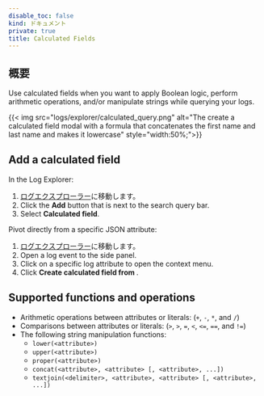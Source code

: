 ```yaml
---
disable_toc: false
kind: ドキュメント
private: true
title: Calculated Fields
---
```


## 概要

Use calculated fields when you want to apply Boolean logic, perform arithmetic operations, and/or manipulate strings while querying your logs.

{{< img src="logs/explorer/calculated_query.png" alt="The create a calculated field modal with a formula that concatenates the first name and last name and makes it lowercase" style="width:50%;">}}

## Add a calculated field

In the Log Explorer:

1. [ログエクスプローラー][1]に移動します。
1. Click the **Add** button that is next to the search query bar.
1. Select **Calculated field**.

Pivot directly from a specific JSON attribute:

1. [ログエクスプローラー][1]に移動します。
1. Open a log event to the side panel.
1. Click on a specific log attribute to open the context menu.
1. Click **Create calculated field from <attribute>**.

## Supported functions and operations

- Arithmetic operations between attributes or literals: (`+`, `-`, `*`, and `/`)
- Comparisons between attributes or literals: (`>`, `>`, `=`, `<`, `<=`, `==`, and `!=`)
- The following string manipulation functions:
    - `lower(<attribute>)`
    - `upper(<attribute>)`
    - `proper(<attribute>)`
    - `concat(<attribute>, <attribute> [, <attribute>, ...])`
    - `textjoin(<delimiter>, <attribute>, <attribute> [, <attribute>, ...])`

[1]: https://app.datadoghq.com/logs